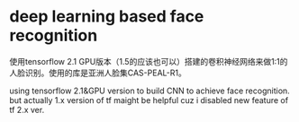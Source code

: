 # deep learning based face recognition
使用tensorflow 2.1 GPU版本（1.5的应该也可以）搭建的卷积神经网络来做1:1的人脸识别。使用的库是亚洲人脸集CAS-PEAL-R1。

using tensorflow 2.1&GPU version to build CNN to achieve face recognition. but actually 1.x version of tf maight be helpful cuz i disabled new feature of tf 2.x ver. 
